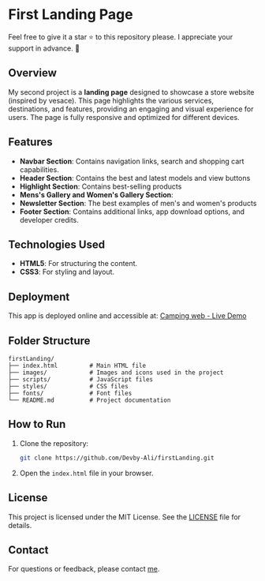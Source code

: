# First Landing Page

Feel free to give it a star ⭐ to this repository please. I appreciate your support in advance. 💙

## Overview

My second project is a **landing page** designed to showcase a store website (inspired by vesace). This page highlights the various services, destinations, and features, providing an engaging and visual experience for users. The page is fully responsive and optimized for different devices.

## Features

- **Navbar Section**: Contains navigation links, search and shopping cart capabilities.
- **Header Section**: Contains the best and latest models and view buttons
- **Highlight Section**: Contains best-selling products
- **Mens's Gallery and Women's Gallery Section**:
- **Newsletter Section**: The best examples of men's and women's products
- **Footer Section**: Contains additional links, app download options, and developer credits.

## Technologies Used

- **HTML5**: For structuring the content.
- **CSS3**: For styling and layout.

## Deployment

This app is deployed online and accessible at:
[Camping web - Live Demo](https://devby-ali.github.io/firstLanding/)

## Folder Structure

```
firstLanding/
├── index.html         # Main HTML file
├── images/            # Images and icons used in the project
├── scripts/           # JavaScript files
├── styles/            # CSS files
├── fonts/             # Font files
└── README.md          # Project documentation
```

## How to Run

1. Clone the repository:
   ```bash
   git clone https://github.com/Devby-Ali/firstLanding.git
   ```
2. Open the `index.html` file in your browser.


## License

This project is licensed under the MIT License. See the [LICENSE](LICENSE) file for details.


## Contact

For questions or feedback, please contact [me](mailto:ali81fordev@gmail.com).

